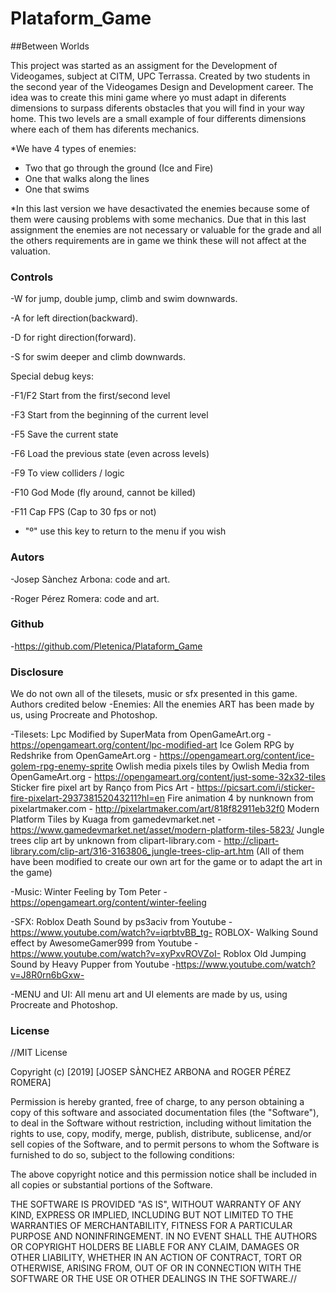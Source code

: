 # Plataform_Game
##Between Worlds

This project was started as an assigment for the Development of Videogames, subject at CITM, UPC Terrassa. Created by two students in the second year of the Videogames Design and Development career. 
The idea was to create this mini game where yo must adapt in diferents dimensions to surpass diferents obstacles that you will find in your way home. 
This two levels are a small example of four differents dimensions where each of them has diferents mechanics. 

*We have 4 types of enemies:
- Two that go through the ground (Ice and Fire)
- One that walks along the lines
- One that swims

*In this last version we have desactivated the enemies because some of them were causing problems with some mechanics. Due that in this last assignment
the enemies are not necessary or valuable for the grade and all the others requirements are in game we think these will not affect at the valuation. 

### Controls
-W for jump, double jump, climb and swim downwards.

-A for left direction(backward).

-D for right direction(forward).

-S for swim deeper and climb downwards.

Special debug keys:

-F1/F2 Start from the first/second level

-F3 Start from the beginning of the current level

-F5 Save the current state 

-F6 Load the previous state (even across levels)

-F9 To view colliders / logic 

-F10 God Mode (fly around, cannot be killed)

-F11 Cap FPS (Cap to 30 fps or not)

- "º" use this key to return to the menu if you wish

### Autors
-Josep Sànchez Arbona: code and art.

-Roger Pérez Romera: code and art.

### Github
-https://github.com/Pletenica/Plataform_Game

### Disclosure

We do not own all of the tilesets, music or sfx presented in this game. Authors credited below
-Enemies: 
	All the enemies ART has been made by us, using Procreate and Photoshop.

-Tilesets: 
	Lpc Modified by SuperMata from OpenGameArt.org - https://opengameart.org/content/lpc-modified-art
	Ice Golem RPG by Redshrike from OpenGameArt.org - https://opengameart.org/content/ice-golem-rpg-enemy-sprite
	Owlish media pixels tiles by Owlish Media from OpenGameArt.org - https://opengameart.org/content/just-some-32x32-tiles
	Sticker fire pixel art by Ranço from Pics Art - https://picsart.com/i/sticker-fire-pixelart-293738152043211?hl=en
	Fire animation 4 by nunknown from pixelartmaker.com - http://pixelartmaker.com/art/818f82911eb32f0
	Modern Platform Tiles by Kuaga from gamedevmarket.net - https://www.gamedevmarket.net/asset/modern-platform-tiles-5823/
	Jungle trees clip art by unknown from clipart-library.com - http://clipart-library.com/clip-art/316-3163806_jungle-trees-clip-art.htm
(All of them have been modified to create our own art for the game or to adapt the art in the game)

-Music: 
	Winter Feeling by Tom Peter - https://opengameart.org/content/winter-feeling

-SFX: 
	Roblox Death Sound by ps3aciv from Youtube -https://www.youtube.com/watch?v=iqrbtvBB_tg-
	ROBLOX- Walking Sound effect by AwesomeGamer999 from Youtube -https://www.youtube.com/watch?v=xyPxvROVZoI-
	Roblox Old Jumping Sound by Heavy Pupper from Youtube -https://www.youtube.com/watch?v=J8R0rn6bGxw-

-MENU and UI:
	All menu art and UI elements are made by us, using Procreate and Photoshop.


### License

//MIT License



Copyright (c) [2019] [JOSEP SÀNCHEZ ARBONA and ROGER PÉREZ ROMERA]

Permission is hereby granted, free of charge, to any person obtaining a copy
of this software and associated documentation files (the "Software"), to deal
in the Software without restriction, including without limitation the rights
to use, copy, modify, merge, publish, distribute, sublicense, and/or sell
copies of the Software, and to permit persons to whom the Software is
furnished to do so, subject to the following conditions:

The above copyright notice and this permission notice shall be included in all
copies or substantial portions of the Software.

THE SOFTWARE IS PROVIDED "AS IS", WITHOUT WARRANTY OF ANY KIND, EXPRESS OR
IMPLIED, INCLUDING BUT NOT LIMITED TO THE WARRANTIES OF MERCHANTABILITY,
FITNESS FOR A PARTICULAR PURPOSE AND NONINFRINGEMENT. IN NO EVENT SHALL THE
AUTHORS OR COPYRIGHT HOLDERS BE LIABLE FOR ANY CLAIM, DAMAGES OR OTHER
LIABILITY, WHETHER IN AN ACTION OF CONTRACT, TORT OR OTHERWISE, ARISING FROM,
OUT OF OR IN CONNECTION WITH THE SOFTWARE OR THE USE OR OTHER DEALINGS IN THE
SOFTWARE.//